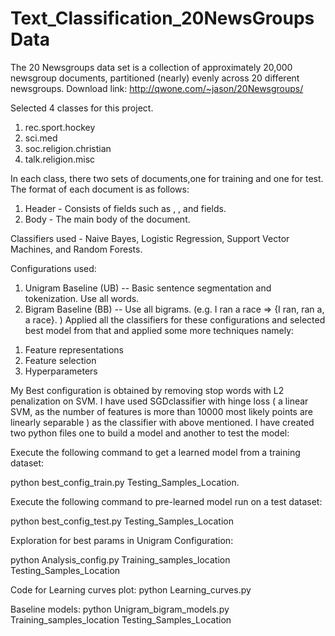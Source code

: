 # Text_Classification_20NewsGroupsData

The 20 Newsgroups data set is a collection of approximately 20,000 newsgroup documents, partitioned (nearly) evenly across 20 different newsgroups.
Download link: http://qwone.com/~jason/20Newsgroups/

Selected 4 classes for this project.
1. rec.sport.hockey
2. sci.med
3. soc.religion.christian
4. talk.religion.misc

In each class, there two sets of documents,one for training and one for test. The format of each document is as follows:

1) Header - Consists of fields such as <From>, <Subject>, <Organization> and <Lines> fields. 
2) Body - The main body of the document.

Classifiers used - Naive Bayes, Logistic Regression, Support Vector Machines, and Random Forests.
 
Configurations used:
1. Unigram Baseline (UB) -- Basic sentence segmentation and tokenization. Use all words.
2. Bigram Baseline (BB) -- Use all bigrams. (e.g. I ran a race => {I ran, ran a, a race}. )
Applied all the classifiers for these configurations and selected best model from that and applied some more techniques namely:
1) Feature representations
2) Feature selection
3) Hyperparameters

My Best configuration is obtained by removing stop words with L2 penalization on SVM. I have used SGDclassifier with hinge loss ( a linear SVM, as the number of features is more than 10000 most likely points are linearly separable ) as the classifier with above mentioned.
I have created two python files one to build a model and another to test the model:

Execute the following command to get a learned model from a training dataset:

python best_config_train.py Testing_Samples_Location.

Execute the following command to pre-learned model run on a test dataset:

python best_config_test.py Testing_Samples_Location

Exploration for best params in Unigram Configuration: 

python Analysis_config.py Training_samples_location Testing_Samples_Location

Code for Learning curves plot:
python Learning_curves.py

Baseline models:
python Unigram_bigram_models.py Training_samples_location Testing_Samples_Location


